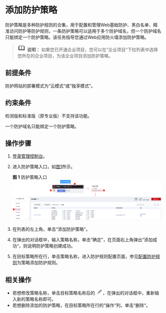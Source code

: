 # 添加防护策略<a name="waf_01_0074"></a>

防护策略是多种防护规则的合集，用于配置和管理Web基础防护、黑白名单、精准访问防护等防护规则，一条防护策略可以适用于多个防护域名，但一个防护域名只能绑定一个防护策略。该任务指导您通过Web应用防火墙添加防护策略。

>![](public_sys-resources/icon-note.gif) **说明：** 
>如果您已开通企业项目，您可以在“企业项目“下拉列表中选择您所在的企业项目，为该企业项目添加防护策略。

## 前提条件<a name="section5903171661012"></a>

防护网站的部署模式为“云模式“或“独享模式“。

## 约束条件<a name="section282518213147"></a>

检测版和标准版（原专业版）不支持该功能。

一个防护域名只能绑定一个防护策略。

## 操作步骤<a name="section5458145019310"></a>

1.  [登录管理控制台](https://console.huaweicloud.com/?locale=zh-cn)。
2.  进入防护策略入口，如[图1](#fig4185340104311)所示。

    **图 1**  防护策略入口<a name="fig4185340104311"></a>  
    ![](figures/防护策略入口.png "防护策略入口")

3.  在列表的左上角，单击“添加防护策略“。
4.  在弹出的对话框中，输入策略名称，单击“确定“，在页面右上角弹出“添加成功“，则说明防护策略创建成功。
5.  在目标策略所在行，单击策略名称，进入防护规则配置页面，参见[配置防护规则](配置防护规则.md)为策略添加防护规则。

## 相关操作<a name="section2961638191410"></a>

-   若想修改策略名称，单击目标策略名称后的![](figures/icon-modify.png)，在弹出的对话框中，重新输入新的策略名称即可。
-   若想删除添加的防护策略，在目标策略所在行的“操作“列，单击“删除“。

